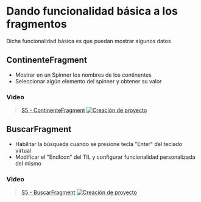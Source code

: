 # Dando funcionalidad básica a los fragmentos

Dicha funcionalidad básica es que puedan mostrar algunos datos

## ContinenteFragment
* Mostrar en un Spinner los nombres de los continentes
* Seleccionar algún elemento del spinner y obtener su valor
### Video
> [S5 - ContinenteFragment](https://itcgedu-my.sharepoint.com/:v:/g/personal/m21290940_cdguzman_tecnm_mx/ERy4er12nPFOslpIws38O6kBFx38aEWRag6su76slhYj_w?nav=eyJyZWZlcnJhbEluZm8iOnsicmVmZXJyYWxBcHAiOiJPbmVEcml2ZUZvckJ1c2luZXNzIiwicmVmZXJyYWxBcHBQbGF0Zm9ybSI6IldlYiIsInJlZmVycmFsTW9kZSI6InZpZXciLCJyZWZlcnJhbFZpZXciOiJNeUZpbGVzTGlua0NvcHkifX0&e=Tmtis3)
[![Creación de proyecto](./thumbnail1.png)](https://itcgedu-my.sharepoint.com/:v:/g/personal/m21290940_cdguzman_tecnm_mx/ERy4er12nPFOslpIws38O6kBFx38aEWRag6su76slhYj_w?nav=eyJyZWZlcnJhbEluZm8iOnsicmVmZXJyYWxBcHAiOiJPbmVEcml2ZUZvckJ1c2luZXNzIiwicmVmZXJyYWxBcHBQbGF0Zm9ybSI6IldlYiIsInJlZmVycmFsTW9kZSI6InZpZXciLCJyZWZlcnJhbFZpZXciOiJNeUZpbGVzTGlua0NvcHkifX0&e=Tmtis3 "ContinenteFragment")

## BuscarFragment
* Habilitar la búsqueda cuando se presione tecla "Enter" del teclado virtual
* Modificar el "EndIcon" del TIL y configurar funcionalidad personalizada del mismo

### Video
> [S5 - BuscarFragment](https://itcgedu-my.sharepoint.com/:v:/g/personal/m21290940_cdguzman_tecnm_mx/ESB_i0dNNF9Jqe2KwJO1TdwBGgbAXT3Flbx7wrEEmSVg4Q?nav=eyJyZWZlcnJhbEluZm8iOnsicmVmZXJyYWxBcHAiOiJPbmVEcml2ZUZvckJ1c2luZXNzIiwicmVmZXJyYWxBcHBQbGF0Zm9ybSI6IldlYiIsInJlZmVycmFsTW9kZSI6InZpZXciLCJyZWZlcnJhbFZpZXciOiJNeUZpbGVzTGlua0NvcHkifX0&e=yzsHa3)
[![Creación de proyecto](./thumbnail2.png)](https://itcgedu-my.sharepoint.com/:v:/g/personal/m21290940_cdguzman_tecnm_mx/ESB_i0dNNF9Jqe2KwJO1TdwBGgbAXT3Flbx7wrEEmSVg4Q?nav=eyJyZWZlcnJhbEluZm8iOnsicmVmZXJyYWxBcHAiOiJPbmVEcml2ZUZvckJ1c2luZXNzIiwicmVmZXJyYWxBcHBQbGF0Zm9ybSI6IldlYiIsInJlZmVycmFsTW9kZSI6InZpZXciLCJyZWZlcnJhbFZpZXciOiJNeUZpbGVzTGlua0NvcHkifX0&e=yzsHa3 "BuscarFragment")